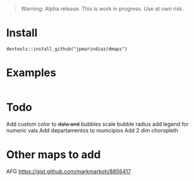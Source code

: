 > Warning: Alpha release. This is work in progress. Use at own risk.

# Install

`devtools::install_github("jpmarindiaz/dmaps")`


# Examples

```r

```

# Todo

Add custom color to ~~data and~~ bubbles
scale bubble radius
add legend for numeric vals
Add departamentos to municipios
Add 2 dim choropleth

# Other maps to add

AFG
https://gist.github.com/markmarkoh/8856417

